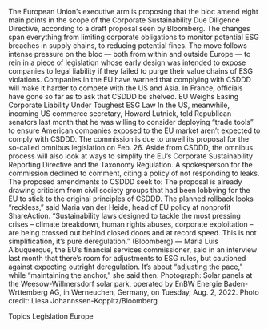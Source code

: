 The European Union’s executive arm is proposing that the bloc amend eight main points in the scope of the Corporate Sustainability Due Diligence Directive, according to a draft proposal seen by Bloomberg. The changes span everything from limiting corporate obligations to monitor potential ESG breaches in supply chains, to reducing potential fines.
The move follows intense pressure on the bloc — both from within and outside Europe — to rein in a piece of legislation whose early design was intended to expose companies to legal liability if they failed to purge their value chains of ESG violations. Companies in the EU have warned that complying with CSDDD will make it harder to compete with the US and Asia. In France, officials have gone so far as to ask that CSDDD be shelved.
EU Weighs Easing Corporate Liability Under Toughest ESG Law
In the US, meanwhile, incoming US commerce secretary, Howard Lutnick, told Republican senators last month that he was willing to consider deploying “trade tools” to ensure American companies exposed to the EU market aren’t expected to comply with CSDDD.
The commission is due to unveil its proposal for the so-called omnibus legislation on Feb. 26. Aside from CSDDD, the omnibus process will also look at ways to simplify the EU’s Corporate Sustainability Reporting Directive and the Taxonomy Regulation.
A spokesperson for the commission declined to comment, citing a policy of not responding to leaks.
The proposed amendments to CSDDD seek to:
The proposal is already drawing criticism from civil society groups that had been lobbying for the EU to stick to the original principles of CSDDD.
The planned rollback looks “reckless,” said Maria van der Heide, head of EU policy at nonprofit ShareAction. “Sustainability laws designed to tackle the most pressing crises – climate breakdown, human rights abuses, corporate exploitation – are being crossed out behind closed doors and at record speed. This is not simplification, it’s pure deregulation.”  (Bloomberg) —
Maria Luis Albuquerque, the EU’s financial services commissioner, said in an interview last month that there’s room for adjustments to ESG rules, but cautioned against expecting outright deregulation.
It’s about “adjusting the pace,” while “maintaining the anchor,” she said then.
Photograph: Solar panels at the Weesow-Willmersdorf solar park, operated by EnBW Energie Baden-Wrttemberg AG, in Werneuchen, Germany, on Tuesday, Aug. 2, 2022. Photo credit: Liesa Johannssen-Koppitz/Bloomberg

Topics
Legislation
Europe
